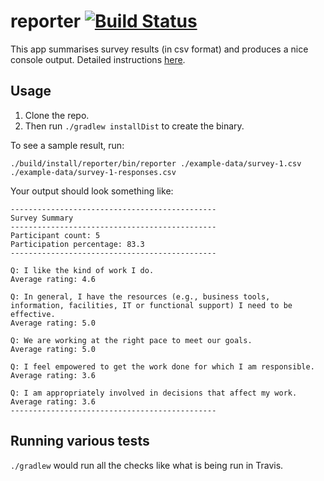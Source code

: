 # reporter [![Build Status](https://travis-ci.org/devacto/reporter.svg?branch=master)](https://travis-ci.org/devacto/reporter)

This app summarises survey results (in csv format) and produces a nice console output. Detailed instructions [here](./INSTRUCTIONS.md).

## Usage

1. Clone the repo.
2. Then run `./gradlew installDist` to create the binary.

To see a sample result, run:
```
./build/install/reporter/bin/reporter ./example-data/survey-1.csv ./example-data/survey-1-responses.csv
```

Your output should look something like:

```
----------------------------------------------
Survey Summary
----------------------------------------------
Participant count: 5
Participation percentage: 83.3
----------------------------------------------

Q: I like the kind of work I do.
Average rating: 4.6

Q: In general, I have the resources (e.g., business tools, information, facilities, IT or functional support) I need to be effective.
Average rating: 5.0

Q: We are working at the right pace to meet our goals.
Average rating: 5.0

Q: I feel empowered to get the work done for which I am responsible.
Average rating: 3.6

Q: I am appropriately involved in decisions that affect my work.
Average rating: 3.6
----------------------------------------------
```

## Running various tests

`./gradlew` would run all the checks like what is being run in Travis.